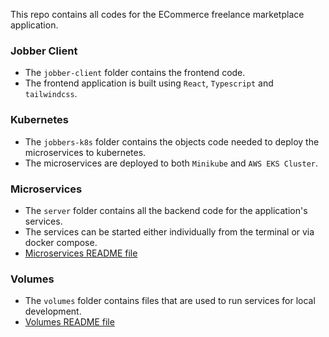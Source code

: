 This repo contains all codes for the ECommerce freelance marketplace application.

### Jobber Client

- The `jobber-client` folder contains the frontend code.
- The frontend application is built using `React`, `Typescript` and `tailwindcss`.

### Kubernetes

- The `jobbers-k8s` folder contains the objects code needed to deploy the microservices to kubernetes.
- The microservices are deployed to both `Minikube` and `AWS EKS Cluster`.

### Microservices

- The `server` folder contains all the backend code for the application's services.
- The services can be started either individually from the terminal or via docker compose.
- [Microservices README file](https://github.com/taylordurden/jobbers/blob/main/server/README.md)

### Volumes

- The `volumes` folder contains files that are used to run services for local development.
- [Volumes README file](https://github.com/taylordurden/jobbers/blob/main/volumes/README.md)
